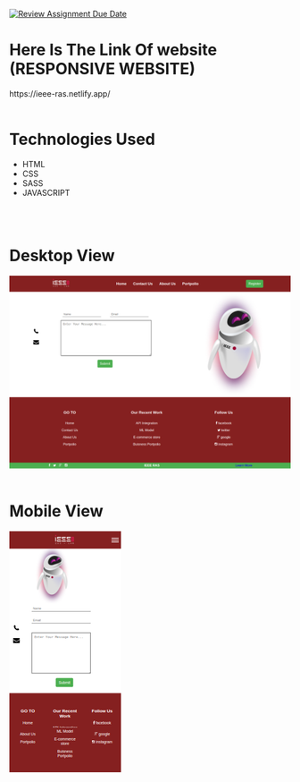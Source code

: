 [![Review Assignment Due Date](https://classroom.github.com/assets/deadline-readme-button-8d59dc4de5201274e310e4c54b9627a8934c3b88527886e3b421487c677d23eb.svg)](https://classroom.github.com/a/DoGcnXcd)
<h1>Here Is The Link Of website (RESPONSIVE WEBSITE)</h1>
https://ieee-ras.netlify.app/
<br><br>

<h1>Technologies Used</h1>
<ul>
  <li>HTML</li>
  <li>CSS</li>
  <li>SASS</li>
  <li>JAVASCRIPT</li>
 </ul>
 <br><br>
 

<h1>Desktop View</h1>
<img src="https://github.com/mtalhach/DEV_TECH/blob/main/WEEK_1/Desktop-view.png">
<br><br>

<h1>Mobile View</h1>
<img src="https://github.com/mtalhach/DEV_TECH/blob/main/WEEK_1/Mobile-view.png">

